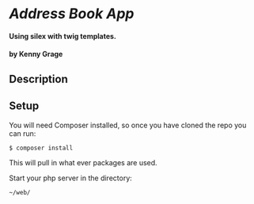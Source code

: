 # _Address Book App_

#### **Using silex with twig templates.**  

#### by Kenny Grage

## Description



## Setup

You will need Composer installed, so once you have cloned the repo you can run:
```
$ composer install

```
This will pull in what ever packages are used.

Start your php server in the directory:

```
~/web/
```
